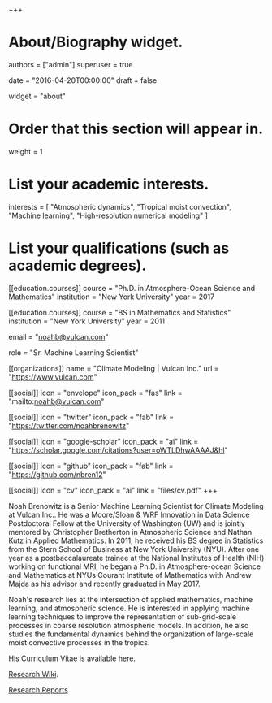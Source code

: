 +++
# About/Biography widget.

authors = ["admin"]
superuser = true

date = "2016-04-20T00:00:00"
draft = false

widget = "about"

# Order that this section will appear in.
weight = 1

# List your academic interests.
interests = [
    "Atmospheric dynamics",
    "Tropical moist convection",
    "Machine learning",
    "High-resolution numerical modeling"
]

# List your qualifications (such as academic degrees).


[[education.courses]]
  course = "Ph.D. in Atmosphere-Ocean Science and Mathematics"
  institution = "New York University"
  year = 2017

[[education.courses]]
  course = "BS in Mathematics and Statistics"
  institution = "New York University"
  year = 2011
 
email = "noahb@vulcan.com"

role = "Sr. Machine Learning Scientist"

[[organizations]]
name = "Climate Modeling | Vulcan Inc."
url = "https://www.vulcan.com"

[[social]]
icon = "envelope"
icon_pack = "fas"
link = "mailto:noahb@vulcan.com"

[[social]]
icon = "twitter"
icon_pack = "fab"
link = "https://twitter.com/noahbrenowitz"

[[social]]
icon = "google-scholar"
icon_pack = "ai"
link = "https://scholar.google.com/citations?user=oWTLDhwAAAAJ&hl"

[[social]]
icon = "github"
icon_pack = "fab"
link = "https://github.com/nbren12"

[[social]]
icon = "cv"
icon_pack = "ai"
link = "files/cv.pdf"
+++

Noah Brenowitz is a Senior Machine Learning Scientist for Climate Modeling at Vulcan Inc.. He was a Moore/Sloan & WRF Innovation in Data Science Postdoctoral Fellow at the University of Washington (UW) and is jointly mentored by Christopher Bretherton in Atmospheric Science and Nathan Kutz in Applied Mathematics. In 2011, he received his BS degree in Statistics from the Stern School of Business at New York University (NYU). After one year as a postbaccalaureate trainee at the National Institutes of Health (NIH) working on functional MRI, he began a Ph.D. in Atmosphere-ocean Science and Mathematics at NYUs Courant Institute of Mathematics with Andrew Majda as his advisor and recently graduated in May 2017.

Noah's research lies at the intersection of applied mathematics, machine learning, and atmospheric science. He is interested in applying machine learning techniques to improve the representation of sub-grid-scale processes in coarse resolution atmospheric models. In addition, he also studies the fundamental dynamics behind the organization of large-scale moist convective processes in the tropics.



His Curriculum Vitae is available [here](files/cv.pdf).

[Research Wiki](http://wiki.noahbrenowitz.com/doku.php).

[Research Reports](https://atmos.washington.edu/~nbren12/reports/)

